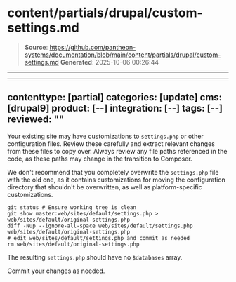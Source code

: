 # content/partials/drupal/custom-settings.md

> **Source**: https://github.com/pantheon-systems/documentation/blob/main/content/partials/drupal/custom-settings.md
> **Generated**: 2025-10-06 00:26:44

---

---
contenttype: [partial]
categories: [update]
cms: [drupal9]
product: [--]
integration: [--]
tags: [--]
reviewed: ""
---

Your existing site may have customizations to `settings.php` or other configuration files. Review these carefully and extract relevant changes from these files to copy over. Always review any file paths referenced in the code, as these paths may change in the transition to Composer.

We don't recommend that you completely overwrite the `settings.php` file with the old one, as it contains customizations for moving the configuration directory that shouldn't be overwritten, as well as platform-specific customizations.

<TabList>

<Tab title="With Nested Docroot" id="code-docroot" active={true}>

```bash{promptUser:user}
git status # Ensure working tree is clean
git show master:web/sites/default/settings.php > web/sites/default/original-settings.php
diff -Nup --ignore-all-space web/sites/default/settings.php web/sites/default/original-settings.php
# edit web/sites/default/settings.php and commit as needed
rm web/sites/default/original-settings.php
```

</Tab>

<Tab title="Without Nested Docroot" id="code-nodocroot">

<Partial file="drupal/custom-settings-no-docroot.md" />

</Tab>

</TabList>

The resulting `settings.php` should have no `$databases` array.

Commit your changes as needed.
